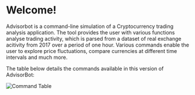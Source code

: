 # Welcome!

Advisorbot is a command-line simulation of a Cryptocurrency trading analysis application.
The tool provides the user with various functions analyse trading activity, which is parsed from a dataset of real exchange acitivity from 2017 over a period of one hour.
Various commands enable the user to explore price fluctuations, compare currencies at different time intervals and much more.

The table below details the commands available in this version of AdvisorBot:

![Command Table](https://github.com/daniel-maxwell/Advisor-Bot/assets/66431847/fc8b6fa6-0175-4c11-9920-29ef59b55b23)

